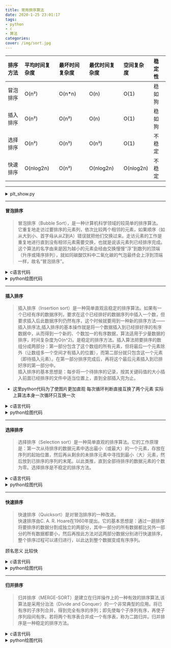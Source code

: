 ```yaml
---
title: 常用排序算法
date: 2020-1-25 23:01:17
tags: 
- python
- c
- 算法
categories:
cover: /img/sort.jpg
---
```




| 排序方法 | 平均时间复杂度 | 最坏时间复杂度 | 最优时间复杂度 | 空间复杂度 | 稳定性 |
| :------- | :------------- | :------------- | :------------- | :--------- | :----- |
| 冒泡排序 | O(n²)          | O(n*n)         | O(n)           | O(1)       | 稳如狗 |
| 插入排序 | O(n²)          | O(n²)          | O(n)           | O(1)       | 稳如狗 |
| 选择排序 | O(n²)          | O(n²)          | O(n²)          | O(1)       | 不稳定 |
| 快速排序 | O(nlog2n)      | O(n²)          | O(nlog2n)      | O(nlog2n)  | 不稳定 |


***
<details>
  <summary> plt_show.py </summary>

``` python
from matplotlib import animation
from matplotlib import pyplot as plt 
import random
from pandas import DataFrame
from config import dcolor, test_data, interval

def show(sort_Iterable, title='', fig=None, filename=None, show=True):
    # data type: Iterable Dataframe({"number":array, "color":array})
    # rtype : None

    data = [] 
    if type(sort_Iterable) == list:
        data = sort_Iterable
    else:
        for item in sort_Iterable(test_data):
            data.append(item)

    if not fig:
        fig = plt.figure()   
 
    def animate(i): 
        plt.clf()
        plt.xticks([])
        plt.yticks([])
        plt.title(title) 
        rects = plt.bar(data[i].index, height = data[i]['number'] ,  color = data[i]['color'])
        return rects

    anim = animation.FuncAnimation(fig, animate, frames=len(data), interval=interval, repeat=False)
    if filename:
        anim.save(filename=filename)
    if show:
        plt.show()

if __name__ == "__main__": 
    array = list(range(1,33))
    random.shuffle(array)   
```

</details>  
  
  
*** 

#### 冒泡排序  
>冒泡排序（Bubble Sort），是一种计算机科学领域的较简单的排序算法。<br>
它重复地走访过要排序的元素列，依次比较两个相邻的元素，如果顺序（如从大到小、首字母从从Z到A）错误就把他们交换过来。走访元素的工作是重复地进行直到没有相邻元素需要交换，也就是说该元素列已经排序完成。<br>这个算法的名字由来是因为越小的元素会经由交换慢慢“浮”到数列的顶端（升序或降序排列），就如同碳酸饮料中二氧化碳的气泡最终会上浮到顶端一样，故名“冒泡排序”。
 
<details>
  <summary> c语言代码 </summary>

``` c
# include <stdio.h>
# define ARRAY_SIZE 23
/*
思路:
    遍历数组 如果一个数是大于下一个数 那么就互换这两个值
    使得最后的数永远是最大的
*/
 
void show(char* text, int * array, int size){
    int i = 0;
    printf("%s ", text);
    while ( i < size){
        printf("%2d ",array[i]);
        i++;
    }
    printf("\n");
}
 
int main(void){
    int array[ARRAY_SIZE] = {1, 19, 2, 7, 14, 15, 20, 18, 16, 3, 6, 21, 11, 23, 22, 17, 8, 5, 4, 12, 13, 10, 9};
    show("original",array, ARRAY_SIZE);
    int temp ;
    for(int i=0; i<ARRAY_SIZE; i++){
        for(int j=i+1; j < ARRAY_SIZE; j++){
            if (array[i] > array[j]){
                temp = array[i];
                array[i] = array[j];
                array[j] = temp;
            }      
        }
    }
    show("new_sort",array, ARRAY_SIZE);
    return 0;
}
```

</details>  
  
  
<details>
  <summary> python绘图代码 </summary>

``` python
from config import dcolor, desc
from plt_show import show  

def bubble_sort(ordata): 
    '''gif每一帧的生成器'''
    # rtype : yield DataFrame
    data = ordata.copy(deep=True)
    i = len(data)
    while i > 1: 
        now_number = data['number'][0]
        data['color'][0] = dcolor['now']
        for j in range(1, i):
            target = data['number'][j]
            # desc 控制排序方式 默认为升序 即判断 now_number > target 否则 条件反过来
            # 如果成立 互换两个值
            if ( now_number < target if desc else now_number > target ):
                data['number'][j], data['number'][j-1] = now_number, data['number'][j]
                data['color'][j],data['color'][j-1] = data['color'][j-1],data['color'][j]
            # 如果不成立 now_number 应该等于更大的数 color互换
            else:
                now_number = data['number'][j]
                data['color'][j],data['color'][j-1] = data['color'][j-1],data['color'][j]
            # 如果本次循环已到尽头 这个数字判定为已排序 修改颜色
            if j == i-1:
                data['color'][j] = dcolor['done']
            yield data.copy(deep=True)      
        i -= 1
    # 到这一步 已经是只剩下一个数字 不需要判断 直接修改颜色
    data['color'][0] = dcolor['done']
    yield data
 
if __name__ == "__main__":  
    show(bubble_sort, title='bubble_sort', filename='gif/bubble_sort.gif')
```

</details>  
  
<img style="display: block; margin-left: auto; margin-right: auto;" src="/static/img/archive_img/sort_bubble_sort.gif" alt=""> 
 
***

#### 插入排序
>插入排序（Insertion sort）是一种简单直观且稳定的排序算法。如果有一个已经有序的数据序列，要求在这个已经排好的数据序列中插入一个数，但要求插入后此数据序列仍然有序，这个时候就要用到一种新的排序方法——插入排序法,插入排序的基本操作就是将一个数据插入到已经排好序的有序数据中，从而得到一个新的、个数加一的有序数据，算法适用于少量数据的排序，时间复杂度为O(n^2)。是稳定的排序方法。插入算法把要排序的数组分成两部分：第一部分包含了这个数组的所有元素，但将最后一个元素除外（让数组多一个空间才有插入的位置），而第二部分就只包含这一个元素（即待插入元素）。在第一部分排序完成后，再将这个最后元素插入到已排好序的第一部分中。<br>插入排序的基本思想是：每步将一个待排序的记录，按其关键码值的大小插入前面已经排序的文件中适当位置上，直到全部插入完为止。

* 这里python代码为了使图片更加直观 每次循环判断直接互换了两个元素 实际上算法本身一次循环只互换一次 

<details>
  <summary> c语言代码 </summary>

``` c
# include <stdio.h>
# define ARRAY_SIZE 23
/*
思路:
    每步将一个待排序的记录，按其关键码值的大小插入前面已经排序的文件中适当位置上，直到全部插入完为止。
*/
 
void show(char* text, int * array, int size){
    int i = 0;
    printf("%s ", text);
    while ( i < size){
        printf("%2d ",array[i]);
        i++;
    }
    printf("\n");
}
 
int main(void){
    int array[ARRAY_SIZE] = {1, 19, 2, 7, 14, 15, 20, 18, 16, 3, 6, 21, 11, 23, 22, 17, 8, 5, 4, 12, 13, 10, 9};
    show("original",array, ARRAY_SIZE);
    int target; 
    for(int i=1; i<ARRAY_SIZE; i++){
        target = array[i];
        int j = i-1;
        // 当存在大于target的数 这个数往后移一位
        while (j>=0 && array[j] > target){
            array[j+1] = array[j];
            j--;
        }
        // 当while结束时 j+1 > target > j-1
        // 如果这个数 跟排序好的最后一个数相等就不用交换了
        if (j != i-1){
            array[j+1] = target;
        } 
    }
    show("new_sort",array, ARRAY_SIZE);
    return 0;
}
```

</details>  
  
  
<details>
  <summary> python绘图代码 </summary>

``` python
from config import dcolor, desc
from plt_show import show  
 
def insertion_sort(ordata): 
    '''gif每一帧的生成器'''
    # rtype : yield DataFrame
    data = ordata.copy(deep=True)
    for i in range(len(data)):
        target = i
        temp = data['number'][target]
        data['color'][i] = dcolor['now']
        yield data.copy(deep=True)
        j = i-1 
        data['color'][i] = dcolor['done']
        while (j>=0) and (data['number'][j] > temp):
            data['number'][j+1] = data['number'][j] 
            data['number'][j] = temp
            data['color'][j] = dcolor['now']
            data['color'][j+1] = dcolor['done']
            j -= 1    
            yield data.copy(deep=True)  
            data['color'][j+1] = dcolor['done']
        yield data.copy(deep=True) 
 
if __name__ == "__main__":  
    show(insertion_sort, title='insertion_sort', filename='gif/insertion_sort.gif')
```

</details>  
  
<img style="display: block; margin-left: auto; margin-right: auto;" src="/static/img/archive_img/sort_insertion_sort.gif" alt=""> 
 
***

#### 选择排序 

>选择排序（Selection sort）是一种简单直观的排序算法。它的工作原理是：第一次从待排序的数据元素中选出最小（或最大）的一个元素，存放在序列的起始位置，然后再从剩余的未排序元素中寻找到最小（大）元素，然后放到已排序的序列的末尾。以此类推，直到全部待排序的数据元素的个数为零。选择排序是不稳定的排序方法。
 
<details>
  <summary> c语言代码 </summary>

``` c
# include <stdio.h>
# define ARRAY_SIZE 23
/*
思路:
    找到未排序的元素的最小值
    然后和数组中未排序的 最前面的值互换
*/
 
void show(char* text, int * array, int size){
    int i = 0;
    printf("%s ", text);
    while ( i < size){
        printf("%2d ",array[i]);
        i++;
    }
    printf("\n");
}
 
int main(void){
    int array[ARRAY_SIZE] = {1, 19, 2, 7, 14, 15, 20, 18, 16, 3, 6, 21, 11, 23, 22, 17, 8, 5, 4, 12, 13, 10, 9};
    show("original",array, ARRAY_SIZE);
    int target;
    int temp;
    for(int i=0; i<ARRAY_SIZE; i++){
        target = i;
        for(int j=i+1; j < ARRAY_SIZE; j++){
            if (array[target] > array[j]){
                target = j;
            }      
        }
        temp = array[i];
        array[i] = array[target];
        array[target] = temp;
    }
    show("new_sort",array, ARRAY_SIZE);
    return 0;
}
```

</details>  
  
  
<details>
  <summary> python绘图代码 </summary>

``` python
from config import dcolor, desc
from plt_show import show  
 
def selection_sort(ordata): 
    '''gif每一帧的生成器'''
    # rtype : yield DataFrame
    data = ordata.copy(deep=True)
    for now_index in range(len(data)):
        target = now_index
        data['color'][now_index] = dcolor['now']
        for new_target in range(now_index+1,len(data)):
            data['color'][new_target] = dcolor['target'] 
            yield data.copy(deep=True)
            if ( data['number'][target] < data['number'][new_target] if desc\
                    else data['number'][target] > data['number'][new_target] ):
                data['color'][target] = dcolor['default']
                yield data.copy(deep=True)
                target = new_target
                data['color'][target] = dcolor['now'] 
            else:
                data['color'][new_target] = dcolor['default']
            yield data.copy(deep=True)
        data['color'][now_index] = dcolor['now']
        yield data.copy(deep=True)
        data['number'][now_index], data['number'][target] = data['number'][target],data['number'][now_index]
        data['color'][target] = dcolor['default']
        data['color'][now_index] = dcolor['done']
        yield data.copy(deep=True)
 
if __name__ == "__main__":  
    show(selection_sort, title='selection_sort', filename='gif/selection_sort.gif')
    
```

</details>  
  
<img style="display: block; margin-left: auto; margin-right: auto;" src="/static/img/archive_img/sort_selection_sort.gif" alt=""> 


***
#### 快速排序
>快速排序（Quicksort）是对冒泡排序的一种改进。<br>
快速排序由C. A. R. Hoare在1960年提出。它的基本思想是：通过一趟排序将要排序的数据分割成独立的两部分，其中一部分的所有数据都比另外一部分的所有数据都要小，然后再按此方法对这两部分数据分别进行快速排序，整个排序过程可以递归进行，以此达到整个数据变成有序序列。

顾名思义 比较快  

<details>
  <summary> c语言代码 </summary>

``` c
# include <stdio.h>
# define SIZE 9 
 
void sort(int* array, int l, int r){
    if (l >= r){
        return;
    }
    int i, j, target;
    i = l;
    j = r; 
    target = array[l];  
    while (i < j){
        while (i<j && array[j] > target ){ 
            // 循环退出后 j是未排序范围 最右边的比target小的数的下标
            // 把这个值放到左边
            j--;
        }
        array[i] = array[j];
        while (i<j && array[i] <= target ){
            // 循环退出后 i是未排序范围 最左边的比target大的数的下标
            // 把这个值放到右边
            i++;
        } 
        array[j] = array[i];
    }
    // 走出上面循环后 下标i与j是相等的 这个位置就是target在排序后合适的位置
    // 比target小的数已经全部在左边 大的数在右边
    array[i] = target; 

    // 剩下的两组数据递归下去 同样的方法 直到找出所有合适位置
    sort(array,l,i-1);
    sort(array,i+1,r);
}
   
void show(char * text, int * array){
    int i = 0;
    printf("%s", text);
    while (i<SIZE){
        printf("%d ",array[i]);
        i++;
    }
    printf("\n");
}
 
int main(void){
    int array[SIZE] = {2,54,6,1,55,7,23,31,8};
    show("original : ", array);
    sort(array, 0,SIZE-1);
    show("new sort : ", array);
    return 0;
}
```

</details>  
  
  
<details>
  <summary> python绘图代码 </summary>

``` python
from config import dcolor, desc
from plt_show import show  
from config import test_data, array, dcolor
from pandas import DataFrame
 
def quick_sort(ordata, l = 0, r = None): 
    # rtype : yield DataFrame
    data = ordata 
    if not r:
        r = len(data) -1
         
    if l>=r:
        colors[r] = dcolor['done']
        queue.append(DataFrame({"number":temp_list+data, 'color':temp_color+colors}))
        return
 
    i, j = l, r
    target = data[l] 
    temp_list[1] = target
    while i < j: 
        colors[j] = dcolor['target'] 
        queue.append(DataFrame({"number":temp_list+data, 'color':temp_color+colors}))
        while i<j and data[j] > target: 
            colors[j] = dcolor['default'] 
            j -= 1 
            colors[j] = dcolor['target']
            queue.append(DataFrame({"number":temp_list+data, 'color':temp_color+colors}))
        data[i] = data[j] 
        colors[i] = dcolor['target']
        queue.append(DataFrame({"number":temp_list+data, 'color':temp_color+colors})) 
        while i<j and data[i] <= target: 
            colors[i] = dcolor['default']
            i += 1 
            colors[i] = dcolor['target']
            queue.append(DataFrame({"number":temp_list+data, 'color':temp_color+colors}))
        data[j] = data[i]  
        queue.append(DataFrame({"number":temp_list+data, 'color':temp_color+colors})) 
    data[i] = target  
    colors[i] = dcolor['done'] 
    temp_list[1] = 0
    queue.append(DataFrame({"number":temp_list+data, 'color':temp_color+colors}))
    quick_sort(data  , l, i-1)
    quick_sort(data  , i+1, r)    
 
def main(): 
    data = array 
    quick_sort(data) 
    show(queue, title='quick_sort', filename='gif/quick_sort.gif')
     
if __name__ == "__main__":   
    temp_list = [0] * 3
    temp_color = [dcolor['now']] * 3 
    colors = [dcolor['default'],]* len(array)  
    queue = []
    main() 
```

</details>  
  

<img style="display: block; margin-left: auto; margin-right: auto;" src="/static/img/archive_img/sort_quick_sort.gif" alt=""> 


***
#### 归并排序
>归并排序（MERGE-SORT）是建立在归并操作上的一种有效的排序算法,该算法是采用分治法（Divide and Conquer）的一个非常典型的应用。将已有序的子序列合并，得到完全有序的序列；即先使每个子序列有序，再使子序列段间有序。若将两个有序表合并成一个有序表，称为二路归并。归并排序是一种稳定的排序方法。

<details>
  <summary> c语言代码 </summary>

``` c 
# include <stdio.h>
# define SIZE  9
 
void merge(int * arr,int * temp, int L, int M, int R){ 
    int i, j, k ;
    i = L, j = M+1, k = L;
    while (i!=M+1 && j!=R+1){
        if (arr[i] > arr[j]){
            temp[k++] = arr[j++];
        }
        else{
            temp[k++] = arr[i++];
        }
    }
    while (i != M+1){
        temp[k++] = arr[i++];
    }
    while (j != R+1){
        temp[k++] = arr[j++];
    }
    for ( i=L; i<=R; i++){
        arr[i] = temp[i]; 
    } 
}
 
void mergeSort(int * arr,int * temp, int L, int R){
    if (L >= R){
        return ;
    }
    else{
        int M = (L + R) /2;
        mergeSort(arr, temp, L, M);
        mergeSort(arr, temp, M+1, R);
        merge(arr, temp, L, M, R);
    }
}
 
int main(void){
    int arr[SIZE] = {5,33,21,51,44,12,88,30,67};
    int temp[SIZE];

    mergeSort(arr, temp, 0, SIZE-1);
    for (int i=0; i<SIZE; i++){
        printf("%d ", arr[i]);
    }
}
```

</details>  
  
  
<details>
  <summary> python绘图代码 </summary>

``` python 
from config import dcolor, desc, test_data, array, dcolor
from plt_show import show   
from pandas import DataFrame
 
def merge(arr, temp, L, M, R): 
    i, j, k = L, M+1, L 
    for index in range(L,R+1):
        colors[index] = dcolor['target']
    queue.append(DataFrame({"number":[]+arr, 'color':colors}))
    while i!=M+1 and j!=R+1: 
        if arr[i] > arr[j]:
            temp[k] = arr[j]
            j += 1
        else:
            temp[k] = arr[i]
            i += 1
        k += 1
    while i != M+1:
        temp[k] = arr[i]
        i += 1
        k += 1
    while j != R+1:
        temp[k] = arr[j]
        j += 1
        k += 1
    i = L
    while i<=R:
        arr[i] = temp[i]
        colors[i] = dcolor['done']
        i += 1
        queue.append(DataFrame({"number":[]+arr, 'color':colors}))
 
def mergeSort(arr, temp, L, R):
    if L >= R:
        return
    else: 
        M = (L + R) // 2
        mergeSort(arr, temp, L, M) 
        mergeSort(arr, temp, M+1, R) 
        merge(arr, temp, L, M, R) 
        queue.append(DataFrame({"number":[]+arr, 'color':colors}))
 
if __name__ == "__main__": 
    queue = []
    colors = [dcolor['default']]* len(array) 
    temp = [None] * len(array)
    mergeSort(array, temp, 0, len(array)-1)
    print(array) 
    show(queue, title='merge_sort', filename='gif/merge_sort.gif')
```

</details>  
  

<img style="display: block; margin-left: auto; margin-right: auto;" src="/static/img/archive_img/sort_merge_sort.gif" alt=""> 

